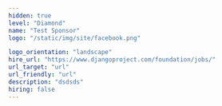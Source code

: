 ```yaml
---
hidden: true
level: "Diamond"
name: "Test Sponsor"
logo: "/static/img/site/facebook.png"

logo_orientation: "landscape"
hire_url: "https://www.djangoproject.com/foundation/jobs/"
url_target: "url"
url_friendly: "url"
description: "dsdsds"
hiring: false
---
```

